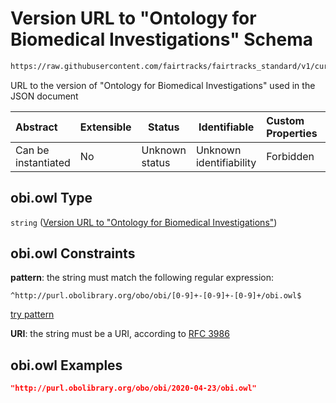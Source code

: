 # Version URL to "Ontology for Biomedical Investigations" Schema

```txt
https://raw.githubusercontent.com/fairtracks/fairtracks_standard/v1/current/json/schema/fairtracks.schema.json#/properties/doc_info/properties/doc_ontology_versions/properties/http://purl.obolibrary.org/obo/obi.owl
```

URL to the version of "Ontology for Biomedical Investigations" used in the JSON document


| Abstract            | Extensible | Status         | Identifiable            | Custom Properties | Additional Properties | Access Restrictions | Defined In                                                                               |
| :------------------ | ---------- | -------------- | ----------------------- | :---------------- | --------------------- | ------------------- | ---------------------------------------------------------------------------------------- |
| Can be instantiated | No         | Unknown status | Unknown identifiability | Forbidden         | Allowed               | none                | [fairtracks.schema.json\*](../json/schema/fairtracks.schema.json "open original schema") |

## obi.owl Type

`string` ([Version URL to "Ontology for Biomedical Investigations"](fairtracks-properties-document-info-properties-version-urls-to-ontologies-used-properties-version-url-to-ontology-for-biomedical-investigations.md))

## obi.owl Constraints

**pattern**: the string must match the following regular expression: 

```regexp
^http://purl.obolibrary.org/obo/obi/[0-9]+-[0-9]+-[0-9]+/obi.owl$
```

[try pattern](https://regexr.com/?expression=%5Ehttp%3A%2F%2Fpurl.obolibrary.org%2Fobo%2Fobi%2F%5B0-9%5D%2B-%5B0-9%5D%2B-%5B0-9%5D%2B%2Fobi.owl%24 "try regular expression with regexr.com")

**URI**: the string must be a URI, according to [RFC 3986](https://tools.ietf.org/html/rfc4291 "check the specification")

## obi.owl Examples

```json
"http://purl.obolibrary.org/obo/obi/2020-04-23/obi.owl"
```

